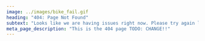 ```yaml
---
image: ../images/bike_fail.gif
heading: "404: Page Not Found"
subtext: "Looks like we are having issues right now. Please try again later. "
meta_page_description: "This is the 404 page TODO: CHANGE!!"
---
```

